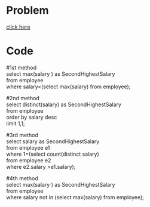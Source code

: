 # Problem
[click here](https://leetcode.com/problems/second-highest-salary/)

# Code
#1st method  
select max(salary ) as SecondHighestSalary  
from employee  
where salary<(select max(salary) from employee);  

#2nd method  
select distinct(salary) as SecondHighestSalary  
from employee  
order by salary desc   
limit 1,1;  
 

#3rd method  
select salary as SecondHighestSalary  
from employee e1  
where 1=(select count(distinct salary)  
        from employee e2  
        where e2.salary >e1.salary);  
        
#4th method  
select max(salary ) as SecondHighestSalary  
from employee  
where salary not in (select max(salary) from employee);  
